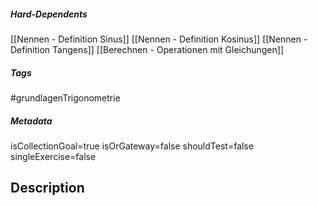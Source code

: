 ##### Hard-Dependents
[[Nennen - Definition Sinus]]
[[Nennen - Definition Kosinus]]
[[Nennen - Definition Tangens]]
[[Berechnen - Operationen mit Gleichungen]]
##### Tags
#grundlagenTrigonometrie
##### Metadata
isCollectionGoal=true
isOrGateway=false
shouldTest=false
singleExercise=false
## Description
 
